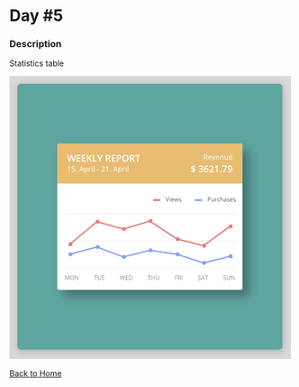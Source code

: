 # Day #5

### Description

Statistics table

<img src='./assets/image-final.png' width=500>

[Back to Home](..)
